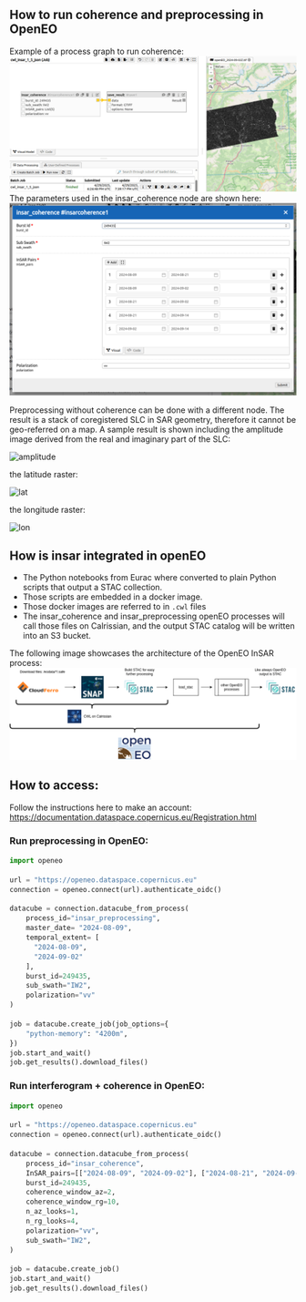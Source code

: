 ## How to run coherence and preprocessing in OpenEO

Example of a process graph to run coherence:
![image](./img/openeo_insar_coherence_in_editor.png)
The parameters used in the insar_coherence node are shown here:
![image](./img/openeo_insar_coherence_options.png)

Preprocessing without coherence can be done with a different node. The result is a stack of coregistered SLC in SAR geometry, therefore it cannot be geo-referred on a map. A sample result is shown including the amplitude image derived from the real and imaginary part of the SLC:

![amplitude](https://github.com/user-attachments/assets/e91e39c1-150a-400b-9f4a-1deec5f37016)

the latitude raster:

![lat](https://github.com/user-attachments/assets/d83434e5-3e8d-4263-a53e-8d3d0316c173)

the longitude raster:

![lon](https://github.com/user-attachments/assets/da40297a-f611-4f92-a713-87274fdbe075)


## How is insar integrated in openEO

- The Python notebooks from Eurac where converted to plain Python scripts that output a STAC collection.
- Those scripts are embedded in a docker image.
- Those docker images are referred to in `.cwl` files
- The insar_coherence and insar_preprocessing openEO processes will call those files on Calrissian, and the output STAC
  catalog will be written into an S3 bucket.

The following image showcases the architecture of the OpenEO InSAR process:
![image](./img/openeo_insar.drawio.png)

## How to access:

Follow the instructions here to make an account: https://documentation.dataspace.copernicus.eu/Registration.html

### Run preprocessing in OpenEO:

```python
import openeo

url = "https://openeo.dataspace.copernicus.eu"
connection = openeo.connect(url).authenticate_oidc()

datacube = connection.datacube_from_process(
    process_id="insar_preprocessing",
    master_date= "2024-08-09",
    temporal_extent= [
      "2024-08-09",
      "2024-09-02"
    ],
    burst_id=249435,
    sub_swath="IW2",
    polarization="vv"
)

job = datacube.create_job(job_options={
    "python-memory": "4200m",
})
job.start_and_wait()
job.get_results().download_files()
```

### Run interferogram + coherence in OpenEO:

```python
import openeo

url = "https://openeo.dataspace.copernicus.eu"
connection = openeo.connect(url).authenticate_oidc()

datacube = connection.datacube_from_process(
    process_id="insar_coherence",
    InSAR_pairs=[["2024-08-09", "2024-09-02"], ["2024-08-21", "2024-09-02"]],
    burst_id=249435,
    coherence_window_az=2,
    coherence_window_rg=10,
    n_az_looks=1,
    n_rg_looks=4,
    polarization="vv",
    sub_swath="IW2",
)

job = datacube.create_job()
job.start_and_wait()
job.get_results().download_files()
```
